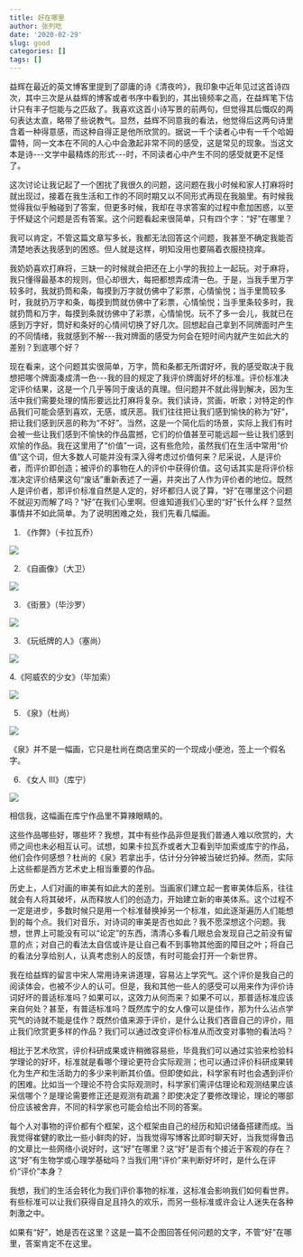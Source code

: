 ```yaml
---
title: 好在哪里
author: 张列吃
date: '2020-02-29'
slug: good
categories: []
tags: []
---
```

益辉在最近的英文博客里提到了邵庸的诗《清夜吟》，我印象中近年见过这首诗四次，其中三次是从益辉的博客或者书序中看到的，其出镜频率之高，在益辉笔下估计只有丰子恺能与之匹敌了。我喜欢这首小诗写景的前两句，但觉得其后慨叹的两句表达太直，略带了些说教气。显然，益辉不同意我的看法，他觉得后这两句诗里含着一种得意感，而这种自得正是他所欣赏的。据说一千个读者心中有一千个哈姆雷特，同一文本在不同的人心中会激起非常不同的感受，这是常见的现象。当这文本是诗---文学中最精炼的形式---时，不同读者心中产生不同的感受就更不足怪了。    

这次讨论让我记起了一个困扰了我很久的问题，这问题在我小时候和家人打麻将时就出现过，接着在我生活和工作的不同时期又以不同形式再现在我脑里。有时候我觉得我似乎触碰到了答案，但更多时候，我却在寻求答案的过程中愈加困惑，以至于怀疑这个问题是否有答案。这个问题看起来很简单，只有四个字：“好”在哪里？  

我可以肯定，不管这篇文章写多长，我都无法回答这个问题，我甚至不确定我能否清楚地表达我感到的困惑。但人就是这样，明知没用也要隔着衣服挠挠痒。   

我奶奶喜欢打麻将，三缺一的时候就会把还在上小学的我拉上一起玩。对于麻将，我只懂得最基本的规则，但心却很大，每把都想弄成清一色。于是，当我手里万字较多时，我就扔筒和条，每摸到万字就仿佛中了彩票，心情愉悦；当手里筒较多时，我就扔万字和条，每摸到筒就仿佛中了彩票，心情愉悦；当手里条较多时，我就扔筒和万字，每摸到条就彷佛中了彩票，心情愉悦。玩不了多一会儿，我就已在感到万字好，筒好和条好的心情间切换了好几次。回想起自己拿到不同牌面时产生的不同情绪，我就感到不解---我对牌面的感受为何会在短时间内就产生如此大的差别？到底哪个好？    

现在看来，这个问题其实很简单，万字，筒和条都无所谓好坏，我的感受取决于我想把哪个牌面凑成清一色---我的目的规定了我评价牌面好坏的标准。评价标准决定评价结果，这是一个几乎等同于废话的真理。但问题并不就此得到解决，因为生活中我们需要处理的情形要远比打麻将复杂。我们读诗，赏画，听歌；对特定的作品我们可能会感到喜欢，无感，或厌恶。我们往往把让我们感到愉快的称为“好”，把让我们感到厌恶的称为“不好”。当然，这是一个简化后的场景，实际上我们有时会被一些让我们感到不愉快的作品震撼，它们的价值甚至可能远超一些让我们感到欢愉的作品。我在这里用了“价值”一词，这有些危险，虽然我们在生活中常用“价值”这个词，但大多数人可能并没有深入得考虑过价值何来？尼采说，人是评价者，而评价即创造；被评价的事物在人的评价中获得价值。这句话其实是将评价标准决定评价结果这句“废话”重新表述了一遍，并突出了人作为评价者的地位。既然人是评价者，那评价标准自然是人定的，好坏都归人说了算，“好”在哪里这个问题不就迎刃而解了吗？“好”在我们心里啊。但谁知道我们心里的“好”长什么样？显然事情并不如此简单。为了说明困难之处，我们先看几幅画。   

1. 《作弊》（卡拉瓦乔）

![](https://upload.wikimedia.org/wikipedia/commons/thumb/1/1d/Cardsharps.jpg/1920px-Cardsharps.jpg)  

2. 《自画像》（大卫）   

![](https://upload.wikimedia.org/wikipedia/commons/thumb/c/c6/David_Self_Portrait.jpg/1024px-David_Self_Portrait.jpg)


3. 《街景》（毕沙罗）

![](https://upload.wikimedia.org/wikipedia/commons/thumb/1/15/Camille_Pissarro_-_Boulevard_Montmartre_-_Eremitage.jpg/1920px-Camille_Pissarro_-_Boulevard_Montmartre_-_Eremitage.jpg)


3.  《玩纸牌的人》（塞尚）

![](https://upload.wikimedia.org/wikipedia/commons/d/d4/Paul_C%C3%A9zanne%2C_1892-95%2C_Les_joueurs_de_carte_%28The_Card_Players%29%2C_60_x_73_cm%2C_oil_on_canvas%2C_Courtauld_Institute_of_Art%2C_London.jpg)

4.《阿威农的少女》（毕加索） 

![](https://upload.wikimedia.org/wikipedia/en/thumb/4/4c/Les_Demoiselles_d%27Avignon.jpg/1280px-Les_Demoiselles_d%27Avignon.jpg)  

5. 《泉》（杜尚） 

![](https://upload.wikimedia.org/wikipedia/commons/d/dd/Marcel_Duchamp%2C_1917%2C_Fountain%2C_photograph_by_Alfred_Stieglitz.jpg)  

《泉》并不是一幅画，它只是杜尚在商店里买的一个现成小便池，签上一个假名字。

6. 《女人 III》（库宁）

![](https://arthive.com/res/media/img/orig/work/0e1/350421@2x.webp)  

相信我，这幅画在库宁作品里不算辣眼睛的。   

这些作品哪些好，哪些坏？我想，其中有些作品非但是我们普通人难以欣赏的，大师之间也未必相互认可。试想，如果卡拉瓦乔或者大卫看到毕加索或库宁的作品，他们会作何感想？杜尚的《泉》若拿出手，估计分分钟被当破烂扔掉。然而，实际上这些都是西方艺术史上相当重要的作品。   

历史上，人们对画的审美有如此大的差别。当画家们建立起一套审美体后系，往往就会有人将其破坏，从而释放人们的创造力，开始建立新的审美体系。这个过程不一定是进步，多数时候只是用一个标准替换掉另一个标准，如此逐渐遍历人们能想到的每个点。我们对音乐，对诗词的审美是否也如此？我不愿深想这个问题。我想，世界上可能没有可以“论定”的东西，清清心多看几眼总会发现自己之前没有留意的点；对自己的看法太自信或许是让自己看不到事物其他面的障目之叶；将自己的看法分享给别人，认真考虑别人的反馈，有时可能会打开一个新世界。     

我在给益辉的留言中宋人常用诗来讲道理，容易沾上学究气。这个评价是我自己的阅读体会，也被不少人的认可。但是，我和其他一些人的感受可以用来作为评价诗词好坏的普适标准吗？如果可以，这效力从何而来？如果不可以，那普适标准应该来自何处？甚至，有普适标准吗？既然库宁的女人像可以是佳作，那为什么沾点学究气的诗就不能是佳作？既然价值来源于评价，是什么让我们吝啬自己的评价，阻止我们欣赏更多样的作品？我们可以通过改变评价标准从而改变对事物的看法吗？             

相比于艺术欣赏，评价科研成果或许稍微容易些，毕竟我们可以通过实验来检验科学理论的好坏，标准就是看哪个理论更符合实际观测；也可以通过评价科研成果转化为生产和生活助力的多少来判断其价值。但即使如此，科学家有时也会遇到评价的困难。比如当一个理论不符合实际观测时，科学家们需评估理论和观测结果应该采信哪个？是理论需要修正还是观测有疏漏？即使决定了要修改理论，理论的哪部份应该被舍弃，不同的科学家也可能会给出不同的答案。   

每个人对事物的评价都有个框架，这个框架由自己的经历和知识储备搭建而成。当我觉得崔健的歌比一些小鲜肉的好，当我觉得写博客比即时聊天好，当我觉得鲁迅的文章比一些网络小说好时，这“好”在哪里？这“好”是否有个接近于客观的存在？这“好”有生物学或心理学基础吗？当我们用“评价”来判断好坏时，是什么在评价“评价”本身？   

我想，我们的生活会转化为我们评价事物的标准，这标准会影响我们如何看世界。有些标准可以让我们获得自足且持久的欢乐，而另一些标准或许会让人迷失在各种刺激之中。   

如果有“好”，她是否在这里？这是一篇不企图回答任何问题的文字，不管“好”在哪里，答案肯定不在这里。
